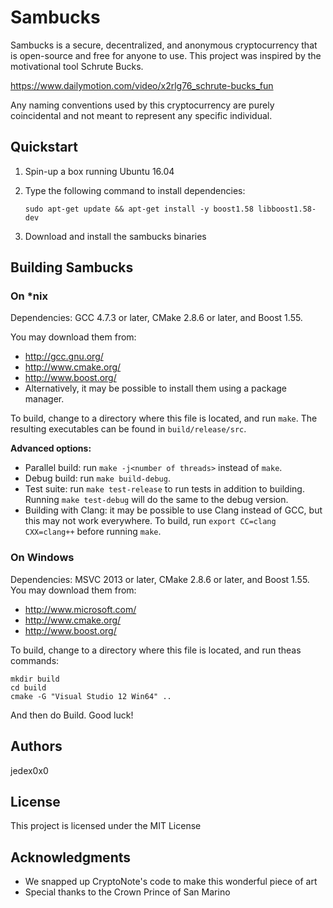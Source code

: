 # Sambucks

Sambucks is a secure, decentralized, and anonymous cryptocurrency that is open-source and free for anyone to use.
This project was inspired by the motivational tool Schrute Bucks.

https://www.dailymotion.com/video/x2rlg76_schrute-bucks_fun

Any naming conventions used by this cryptocurrency are purely coincidental and not meant to represent any specific individual.

## Quickstart

1. Spin-up a box running Ubuntu 16.04

2. Type the following command to install dependencies:

    ```sudo apt-get update && apt-get install -y boost1.58 libboost1.58-dev```

3. Download and install the sambucks binaries

## Building Sambucks

### On *nix

Dependencies: GCC 4.7.3 or later, CMake 2.8.6 or later, and Boost 1.55.

You may download them from:

* http://gcc.gnu.org/
* http://www.cmake.org/
* http://www.boost.org/
* Alternatively, it may be possible to install them using a package manager.

To build, change to a directory where this file is located, and run `make`. The resulting executables can be found in `build/release/src`.

**Advanced options:**

* Parallel build: run `make -j<number of threads>` instead of `make`.
* Debug build: run `make build-debug`.
* Test suite: run `make test-release` to run tests in addition to building. Running `make test-debug` will do the same to the debug version.
* Building with Clang: it may be possible to use Clang instead of GCC, but this may not work everywhere. To build, run `export CC=clang CXX=clang++` before running `make`.

### On Windows
Dependencies: MSVC 2013 or later, CMake 2.8.6 or later, and Boost 1.55. You may download them from:

* http://www.microsoft.com/
* http://www.cmake.org/
* http://www.boost.org/

To build, change to a directory where this file is located, and run theas commands: 
```
mkdir build
cd build
cmake -G "Visual Studio 12 Win64" ..
```

And then do Build.
Good luck!

## Authors

jedex0x0

## License

This project is licensed under the MIT License

## Acknowledgments

* We snapped up CryptoNote's code to make this wonderful piece of art
* Special thanks to the Crown Prince of San Marino
